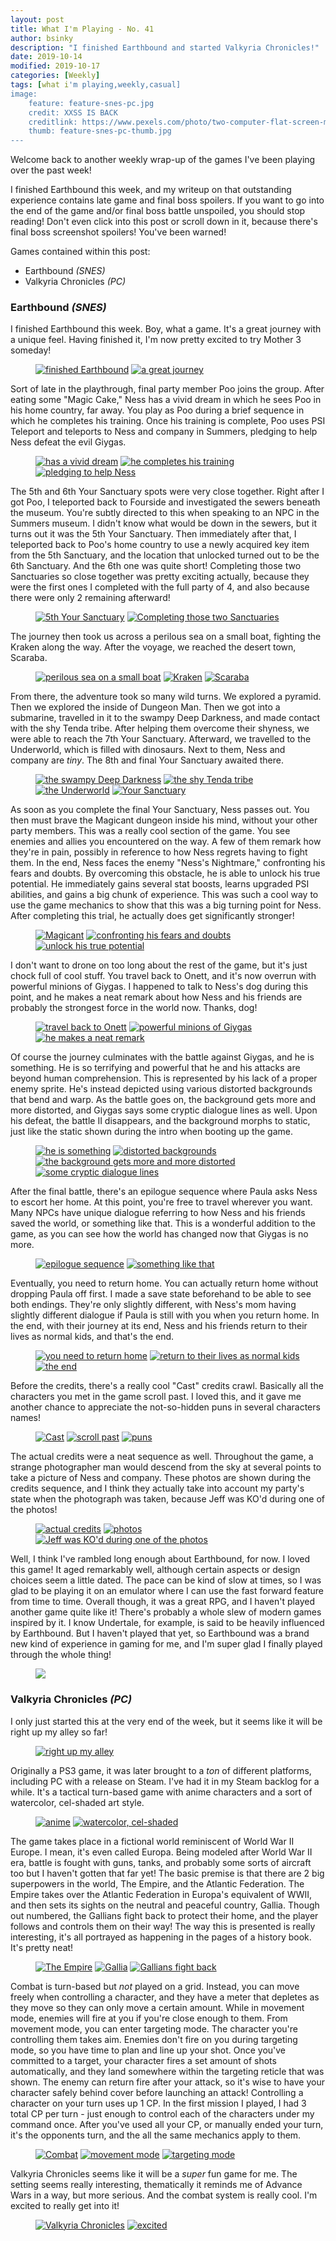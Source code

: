 ```yaml
---
layout: post
title: What I'm Playing - No. 41
author: bsinky
description: "I finished Earthbound and started Valkyria Chronicles!"
date: 2019-10-14
modified: 2019-10-17
categories: [Weekly]
tags: [what i'm playing,weekly,casual]
image:
    feature: feature-snes-pc.jpg
    credit: XXSS IS BACK
    creditlink: https://www.pexels.com/photo/two-computer-flat-screen-monitors-turned-on-777001/
    thumb: feature-snes-pc-thumb.jpg
---
```


Welcome back to another weekly wrap-up of the games I've been playing over the
past week!

I finished Earthbound this week, and my writeup on that outstanding experience
contains late game and final boss spoilers. If you want to go into the end of
the game and/or final boss battle unspoiled, you should stop reading! Don't even
click into this post or scroll down in it, because there's final boss screenshot
spoilers! You've been warned!

Games contained within this post:

 - Earthbound *(SNES)*
 - Valkyria Chronicles *(PC)*

<!--more-->

### Earthbound *(SNES)*

I finished Earthbound this week. Boy, what a game. It's a great journey with a unique feel. Having finished it, I'm now pretty excited to try Mother 3 someday!

<figure class="half">
    <a href="https://i.imgur.com/obSd5hx.png"><img src="https://i.imgur.com/obSd5hxm.png" alt="finished Earthbound"/></a>
    <a href="https://i.imgur.com/jkFvBO4.png"><img src="https://i.imgur.com/jkFvBO4m.png" alt="a great journey"/></a>
</figure>

Sort of late in the playthrough, final party member Poo joins the group. After
eating some "Magic Cake," Ness has a vivid dream in which he sees Poo in his
home country, far away. You play as Poo during a brief sequence in which he
completes his training. Once his training is complete, Poo uses PSI Teleport and
teleports to Ness and company in Summers, pledging to help Ness defeat the evil
Giygas.

<figure class="third">
    <a href="https://i.imgur.com/oUlRnAi.png"><img src="https://i.imgur.com/oUlRnAim.png" alt="has a vivid dream"/></a>
    <a href="https://i.imgur.com/6lROVfA.png"><img src="https://i.imgur.com/6lROVfAm.png" alt="he completes his training"/></a>
    <a href="https://i.imgur.com/DoSpJul.png"><img src="https://i.imgur.com/DoSpJulm.png" alt="pledging to help Ness"/></a>
</figure>

The 5th and 6th Your Sanctuary spots were very close together. Right after I got
Poo, I teleported back to Fourside and investigated the sewers beneath the
museum. You're subtly directed to this when speaking to an NPC in the Summers
museum. I didn't know what would be down in the sewers, but it turns out it was
the 5th Your Sanctuary. Then immediately after that, I teleported back to Poo's
home country to use a newly acquired key item from the 5th Sanctuary, and the
location that unlocked turned out to be the 6th Sanctuary. And the 6th one was
quite short! Completing those two Sanctuaries so close together was pretty
exciting actually, because they were the first ones I completed with the full
party of 4, and also because there were only 2 remaining afterward!

<figure class="half">
    <a href="https://i.imgur.com/NvKpUU3.png"><img src="https://i.imgur.com/NvKpUU3m.png" alt="5th Your Sanctuary"/></a>
    <a href="https://i.imgur.com/rsr05IQ.png"><img src="https://i.imgur.com/rsr05IQm.png" alt="Completing those two Sanctuaries"/></a>
</figure>

The journey then took us across a perilous sea on a small boat, fighting the
Kraken along the way. After the voyage, we reached the desert town, Scaraba.

<figure class="third">
    <a href="https://i.imgur.com/CVQ43ko.png"><img src="https://i.imgur.com/CVQ43kom.png" alt="perilous sea on a small boat"/></a>
    <a href="https://i.imgur.com/kGi9xgt.png"><img src="https://i.imgur.com/kGi9xgtm.png" alt="Kraken"/></a>
    <a href="https://i.imgur.com/5Cw4aCS.png"><img src="https://i.imgur.com/5Cw4aCSm.png" alt="Scaraba"/></a>
</figure>

From there, the adventure took so many wild turns. We explored a pyramid.
Then we explored the inside of Dungeon Man. Then we got into a submarine,
travelled in it to the swampy Deep Darkness, and made contact with the shy Tenda
tribe. After helping them overcome their shyness, we were able to reach the 7th
Your Sanctuary. Afterward, we travelled to the Underworld, which is filled with
dinosaurs. Next to them, Ness and company are *tiny*. The 8th and final Your
Sanctuary awaited there.

<figure class="half">
    <a href="https://i.imgur.com/QaGAxEy.png"><img src="https://i.imgur.com/QaGAxEym.png" alt="the swampy Deep Darkness"/></a>
    <a href="https://i.imgur.com/gaxAiYq.png"><img src="https://i.imgur.com/gaxAiYqm.png" alt="the shy Tenda tribe"/></a>
    <a href="https://i.imgur.com/6wYgHJw.png"><img src="https://i.imgur.com/6wYgHJwm.png" alt="the Underworld"/></a>
    <a href="https://i.imgur.com/y7wqtA6.png"><img src="https://i.imgur.com/y7wqtA6m.png" alt="Your Sanctuary"/></a>
</figure>

As soon as you complete the final Your Sanctuary, Ness passes out. You then must
brave the Magicant dungeon inside his mind, without your other party members.
This was a really cool section of the game. You see enemies and allies you
encountered on the way. A few of them remark how they're in pain, possibly in
reference to how Ness regrets having to fight them. In the end, Ness faces the
enemy "Ness's Nightmare," confronting his fears and doubts. By overcoming this
obstacle, he is able to unlock his true potential. He immediately gains several
stat boosts, learns upgraded PSI abilities, and gains a big chunk of experience.
This was such a cool way to use the game mechanics to show that this was a big
turning point for Ness. After completing this trial, he actually does get
significantly stronger!

<figure class="third">
    <a href="https://i.imgur.com/3OcQ2N5.png"><img src="https://i.imgur.com/3OcQ2N5m.png" alt="Magicant"/></a>
    <a href="https://i.imgur.com/LYE4jtn.png"><img src="https://i.imgur.com/LYE4jtnm.png" alt="confronting his fears and doubts"/></a>
    <a href="https://i.imgur.com/gN5WowO.png"><img src="https://i.imgur.com/gN5WowOm.png" alt="unlock his true potential"/></a>
</figure>

I don't want to drone on too long about the rest of the game, but it's just
chock full of cool stuff. You travel back to Onett, and it's now overrun with
powerful minions of Giygas. I happened to talk to Ness's dog during this point,
and he makes a neat remark about how Ness and his friends are probably the
strongest force in the world now. Thanks, dog!

<figure class="third">
    <a href="https://i.imgur.com/hD7VhQa.png"><img src="https://i.imgur.com/hD7VhQam.png" alt="travel back to Onett"/></a>
    <a href="https://i.imgur.com/yC6Rm9N.png"><img src="https://i.imgur.com/yC6Rm9Nm.png" alt="powerful minions of Giygas"/></a>
    <a href="https://i.imgur.com/RJRZTlo.png"><img src="https://i.imgur.com/RJRZTlom.png" alt="he makes a neat remark"/></a>
</figure>

Of course the journey culminates with the battle against Giygas, and he is
something. He is so terrifying and powerful that he and his attacks are beyond
human comprehension. This is represented by his lack of a proper enemy sprite.
He's instead depicted using various distorted backgrounds that bend and warp. As
the battle goes on, the background gets more and more distorted, and Giygas says
some cryptic dialogue lines as well. Upon his defeat, the battle II disappears,
and the background morphs to static, just like the static shown during the intro
when booting up the game.

<figure class="half">
    <a href="https://i.imgur.com/nxOQQQa.png"><img src="https://i.imgur.com/nxOQQQam.png" alt="he is something"/></a>
    <a href="https://i.imgur.com/NIRD1XT.png"><img src="https://i.imgur.com/NIRD1XTm.png" alt="distorted backgrounds"/></a>
    <a href="https://i.imgur.com/Mks8TGA.png"><img src="https://i.imgur.com/Mks8TGAm.png" alt="the background gets more and more distorted"/></a>
    <a href="https://i.imgur.com/MgqGdNa.png"><img src="https://i.imgur.com/MgqGdNam.png" alt="some cryptic dialogue lines"/></a>
</figure>

After the final battle, there's an epilogue sequence where Paula asks Ness to
escort her home. At this point, you're free to travel wherever you want. Many
NPCs have unique dialogue referring to how Ness and his friends saved the world,
or something like that. This is a wonderful addition to the game, as you can see
how the world has changed now that Giygas is no more.

<figure class="half">
    <a href="https://i.imgur.com/EJ6AIL4.png"><img src="https://i.imgur.com/EJ6AIL4m.png" alt="epilogue sequence"/></a>
    <a href="https://i.imgur.com/lZc1yHc.png"><img src="https://i.imgur.com/lZc1yHcm.png" alt="something like that"/></a>
</figure>

Eventually, you need to return home. You can actually return home without
dropping Paula off first. I made a save state beforehand to be able to see both
endings. They're only slightly different, with Ness's mom having slightly
different dialogue if Paula is still with you when you return home. In the end,
with their journey at its end, Ness and his friends return to their lives as
normal kids, and that's the end.

<figure class="third">
    <a href="https://i.imgur.com/mWbetDc.png"><img src="https://i.imgur.com/mWbetDcm.png" alt="you need to return home"/></a>
    <a href="https://i.imgur.com/klhua22.png"><img src="https://i.imgur.com/klhua22m.png" alt="return to their lives as normal kids"/></a>
    <a href="https://i.imgur.com/niBO4vS.png"><img src="https://i.imgur.com/niBO4vSm.png" alt="the end"/></a>
</figure>

Before the credits, there's a really cool "Cast" credits crawl. Basically all
the characters you met in the game scroll past. I loved this, and it gave me
another chance to appreciate the not-so-hidden puns in several characters names!

<figure class="third">
    <a href="https://i.imgur.com/CGSxaJ6.png"><img src="https://i.imgur.com/CGSxaJ6m.png" alt="Cast"/></a>
    <a href="https://i.imgur.com/jH7pzlK.png"><img src="https://i.imgur.com/jH7pzlKm.png" alt="scroll past"/></a>
    <a href="https://i.imgur.com/jxQ3Xlz.png"><img src="https://i.imgur.com/jxQ3Xlzm.png" alt="puns"/></a>
</figure>

The actual credits were a neat sequence as well. Throughout the game, a strange
photographer man would descend from the sky at several points to take a picture
of Ness and company. These photos are shown during the credits sequence, and I
think they actually take into account my party's state when the photograph was
taken, because Jeff was KO'd during one of the photos!

<figure class="third">
    <a href="https://i.imgur.com/3zP3kno.png"><img src="https://i.imgur.com/3zP3knom.png" alt="actual credits"/></a>
    <a href="https://i.imgur.com/8N76gMR.png"><img src="https://i.imgur.com/8N76gMRm.png" alt="photos"/></a>
    <a href="https://i.imgur.com/hvfK6Vn.png"><img src="https://i.imgur.com/hvfK6Vnm.png" alt="Jeff was KO'd during one of the photos"/></a>
</figure>

Well, I think I've rambled long enough about Earthbound, for now. I loved this
game! It aged remarkably well, although certain aspects or design choices seem a
little dated. The pace can be kind of slow at times, so I was glad to be playing
it on an emulator where I can use the fast forward feature from time to time.
Overall though, it was a great RPG, and I haven't played another game quite like
it! There's probably a whole slew of modern games inspired by it. I know
Undertale, for example, is said to be heavily influenced by Earthbound. But I
haven't played that yet, so Earthbound was a brand new kind of experience in
gaming for me, and I'm super glad I finally played through the whole thing!

<figure class="half center">
    <a href="https://i.imgur.com/PiTYrpz.png"><img src="https://i.imgur.com/PiTYrpzm.png"/></a>
</figure>

### Valkyria Chronicles *(PC)*

I only just started this at the very end of the week, but it seems like it will
be right up my alley so far!

<figure class="half center">
    <a href="https://i.imgur.com/KRlBOqn.jpg"><img src="https://i.imgur.com/KRlBOqnm.jpg" alt="right up my alley"/>
    </a>
</figure>

Originally a PS3 game, it was later brought to a *ton* of different platforms,
including PC with a release on Steam. I've had it in my Steam backlog for a
while. It's a tactical turn-based game with anime characters and a sort of
watercolor, cel-shaded art style.

<figure class="half">
    <a href="https://i.imgur.com/tGklAj5.jpg"><img src="https://i.imgur.com/tGklAj5m.jpg" alt="anime"/></a>
    <a href="https://i.imgur.com/7LEqDtT.jpg"><img src="https://i.imgur.com/7LEqDtTm.jpg" alt="watercolor, cel-shaded"/></a>
</figure>

The game takes place in a fictional world reminiscent of World War II Europe. I
mean, it's even called Europa. Being modeled after World War II era, battle is
fought with guns, tanks, and probably some sorts of aircraft too but I haven't
gotten that far yet! The basic premise is that there are 2 big superpowers in
the world, The Empire, and the Atlantic Federation. The Empire takes over the
Atlantic Federation in Europa's equivalent of WWII, and then sets its sights on
the neutral and peaceful country, Gallia. Though out numbered, the Gallians
fight back to protect their home, and the player follows and controls them on
their way! The way this is presented is really interesting, it's all portrayed
as happening in the pages of a history book. It's pretty neat!

<figure class="third">
    <a href="https://i.imgur.com/gaSBA7C.jpg"><img src="https://i.imgur.com/gaSBA7Cm.jpg" alt="The Empire"/></a>
    <a href="https://i.imgur.com/BHCJHNu.jpg"><img src="https://i.imgur.com/BHCJHNum.jpg" alt="Gallia"/></a>
    <a href="https://i.imgur.com/GDUZGFY.jpg"><img src="https://i.imgur.com/GDUZGFYm.jpg" alt="Gallians fight back"/></a>
</figure>

Combat is turn-based but *not* played on a grid. Instead, you can move freely
when controlling a character, and they have a meter that depletes as they move
so they can only move a certain amount. While in movement mode, enemies will
fire at you if you're close enough to them. From movement mode, you can enter
targeting mode. The character you're controlling them takes aim. Enemies don't
fire on you during targeting mode, so you have time to plan and line up your
shot. Once you've committed to a target, your character fires a set amount of
shots automatically, and they land somewhere within the targeting reticle that
was shown. The enemy can return fire after your attack, so it's wise to have
your character safely behind cover before launching an attack! Controlling a
character on your turn uses up 1 CP. In the first mission I played, I had 3
total CP per turn - just enough to control each of the characters under my
command once. After you've used all your CP, or manually ended your turn, it's
the opponents turn, and the all the same mechanics apply to them.

<figure class="third">
    <a href="https://i.imgur.com/GYu7nIQ.jpg"><img src="https://i.imgur.com/GYu7nIQm.jpg" alt="Combat"/></a>
    <a href="https://i.imgur.com/syeFutj.jpg"><img src="https://i.imgur.com/syeFutjm.jpg" alt="movement mode"/></a>
    <a href="https://i.imgur.com/ocdKXZr.jpg"><img src="https://i.imgur.com/ocdKXZrm.jpg" alt="targeting mode"/></a>
</figure>

Valkyria Chronicles seems like it will be a *super* fun game for me. The setting
seems really interesting, thematically it reminds me of Advance Wars in a way,
but more serious. And the combat system is really cool. I'm excited to really
get into it!

<figure class="half">
    <a href="https://i.imgur.com/FwraQFf.jpg"><img src="https://i.imgur.com/FwraQFfm.jpg" alt="Valkyria Chronicles"/></a>
    <a href="https://i.imgur.com/cSP1t7B.jpg"><img src="https://i.imgur.com/cSP1t7Bm.jpg" alt="excited"/></a>
</figure>

